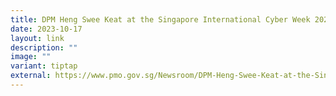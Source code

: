 ```yaml
---
title: DPM Heng Swee Keat at the Singapore International Cyber Week 2023
date: 2023-10-17
layout: link
description: ""
image: ""
variant: tiptap
external: https://www.pmo.gov.sg/Newsroom/DPM-Heng-Swee-Keat-at-the-Singapore-International-Cyber-Week-2023
---
```

